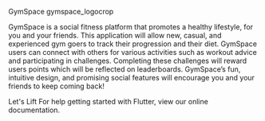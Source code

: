 GymSpace
gymspace_logocrop

GymSpace is a social fitness platform that promotes a healthy lifestyle, for you and your friends. This application will allow new, casual, and experienced gym goers to track their progression and their diet. GymSpace users can connect with others for various activities such as workout advice and participating in challenges. Completing these challenges will reward users points which will be reflected on leaderboards. GymSpace’s fun, intuitive design, and promising social features will encourage you and your friends to keep coming back!

Let's Lift
For help getting started with Flutter, view our online documentation.
